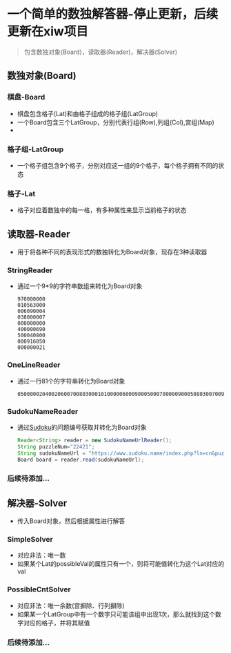 # 一个简单的数独解答器-停止更新，后续更新在xiw项目

> 包含数独对象(Board)，读取器(Reader)，解决器(Solver)

## 数独对象(Board)

### 棋盘-Board
- 棋盘包含格子(Lat)和由格子组成的格子组(LatGroup)
- 一个Board包含三个LatGroup，分别代表行组(Row),列组(Col),宫组(Map)
-
### 格子组-LatGroup
- 一个格子组包含9个格子，分别对应这一组的9个格子，每个格子拥有不同的状态

### 格子-Lat
- 格子对应着数独中的每一格，有多种属性来显示当前格子的状态

## 读取器-Reader
- 用于将各种不同的表现形式的数独转化为Board对象，现存在3种读取器
### StringReader
- 通过一个9*9的字符串数组来转化为Board对象
    ```text
    970000000
    010563000
    006090004
    038000007
    000000000
    400000690
    500040800
    000916050
    000000021
    ```
### OneLineReader
- 通过一行81个的字符串转化为Board对象
  ```text
  050000020400206007008030001010000060009000500070000090005080300700901004020000070
  ```

### SudokuNameReader
- 通过[Sudoku](https://sudoku.name)的问题编号获取并转化为Board对象
    ```java
    Reader<String> reader = new SudokuNameUrlReader();
    String puzzleNum="22421";
    String sudokuNameUrl = "https://www.sudoku.name/index.php?ln=cn&puzzle_num="+puzzleNum+"&play=1&difficult=4&timer=&time_limit=0&killer_sudoku=0";
    Board board = reader.read(sudokuNameUrl);
    ```
### 后续待添加...

## 解决器-Solver
- 传入Board对象，然后根据属性进行解答

### SimpleSolver
- 对应非法：唯一数
- 如果某个Lat的possibleVal的属性只有一个，则将可能值转化为这个Lat对应的val

### PossibleCntSolver
- 对应非法：唯一余数(宫摒除、行列摒除)
- 如果某一个LatGroup中有一个数字只可能该组中出现1次，那么就找到这个数字对应的格子，并将其赋值

### 后续待添加...
